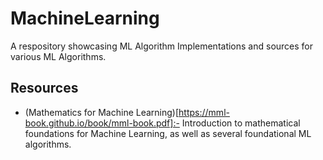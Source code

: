 # MachineLearning
A respository showcasing ML Algorithm Implementations and sources for various ML Algorithms.

## Resources
- (Mathematics for Machine Learning)[https://mml-book.github.io/book/mml-book.pdf]:- Introduction to mathematical foundations for Machine Learning, as well as several foundational ML algorithms.
